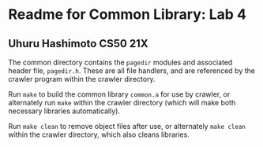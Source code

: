 # Readme for Common Library: Lab 4
## Uhuru Hashimoto CS50 21X

The common directory contains the `pagedir` modules and associated header file, `pagedir.h`. These are all file handlers, and are referenced by the crawler program within the crawler directory. 

Run `make` to build the common library `common.a` for use by crawler, or alternately run `make` within the crawler directory (which will make both
necessary libraries automatically). 

Run `make clean` to remove object files after use, or alternately `make clean` within the crawler directory, which also cleans libraries. 
